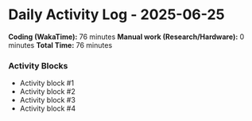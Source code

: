 # Daily Activity Log - 2025-06-25

**Coding (WakaTime):** 76 minutes
**Manual work (Research/Hardware):** 0 minutes
**Total Time:** 76 minutes

### Activity Blocks
- Activity block #1
- Activity block #2
- Activity block #3
- Activity block #4
